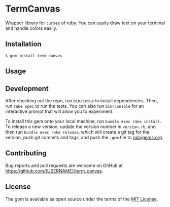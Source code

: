 # TermCanvas
Wrapper library for `curses` of ruby.
You can easily draw text on your terminal and handle colors easily.

## Installation

    $ gem install term_canvas

## Usage

## Development

After checking out the repo, run `bin/setup` to install dependencies. Then, run `rake spec` to run the tests. You can also run `bin/console` for an interactive prompt that will allow you to experiment.

To install this gem onto your local machine, run `bundle exec rake install`. To release a new version, update the version number in `version.rb`, and then run `bundle exec rake release`, which will create a git tag for the version, push git commits and tags, and push the `.gem` file to [rubygems.org](https://rubygems.org).

## Contributing

Bug reports and pull requests are welcome on GitHub at https://github.com/[USERNAME]/term_canvas.

## License

The gem is available as open source under the terms of the [MIT License](https://opensource.org/licenses/MIT).
